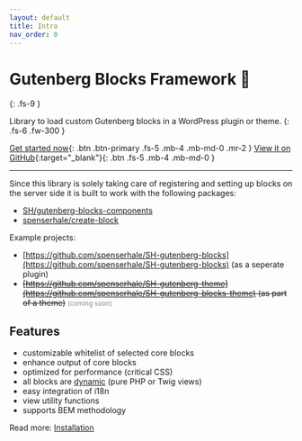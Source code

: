 ```yaml
---
layout: default
title: Intro
nav_order: 0
---
```


# Gutenberg Blocks Framework 🧱
{: .fs-9 }

Library to load custom Gutenberg blocks in a WordPress plugin or theme.
{: .fs-6 .fw-300 }

[Get started now](installation.html){: .btn .btn-primary .fs-5 .mb-4 .mb-md-0 .mr-2 } [View it on GitHub](https://github.com/spenserhale/gutenberg-blocks-framework){:target="_blank"}{: .btn .fs-5 .mb-4 .mb-md-0 }

---

Since this library is solely taking care of registering and setting up blocks on the server side it is built to work with the following packages:  

* [SH/gutenberg-blocks-components](https://github.com/spenserhale/gutenberg-blocks-components)
* [spenserhale/create-block](https://github.com/spenserhale/create-block)

Example projects:
* [https://github.com/spenserhale/SH-gutenberg-blocks](https://github.com/spenserhale/SH-gutenberg-blocks) (as a seperate plugin)
* ~~[https://github.com/spenserhale/SH-gutenberg-theme](https://github.com/spenserhale/SH-gutenberg-blocks-theme) (as part of a theme)~~ <small style="opacity:.5;">(coming soon)</small>

## Features

* customizable whitelist of selected core blocks
* enhance output of core blocks
* optimized for performance (critical CSS)
* all blocks are [dynamic](https://developer.wordpress.org/block-editor/how-to-guides/block-tutorial/creating-dynamic-blocks/) (pure PHP or Twig views)
* easy integration of i18n
* view utility functions
* supports BEM methodology

Read more: [Installation](/installation.html)